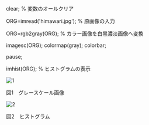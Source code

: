 clear; % 変数のオールクリア

ORG=imread('himawari.jpg'); % 原画像の入力

ORG=rgb2gray(ORG); % カラー画像を白黒濃淡画像へ変換

imagesc(ORG); colormap(gray); colorbar;

pause;

imhist(ORG); % ヒストグラムの表示

![1](https://github.com/HAL-Kobayashi/TDU-Image_P/blob/master/png_images/PNG_4-1.png)

図1　グレースケール画像

![2](https://github.com/HAL-Kobayashi/TDU-Image_P/blob/master/png_images/PNG_4-2.png)

図2　ヒストグラム
